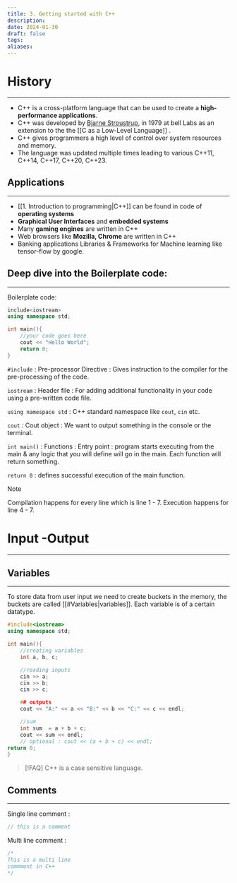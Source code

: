```yaml
---
title: 3. Getting started with C++
description: 
date: 2024-01-30
draft: false
tags: 
aliases:
---
```

# History
---
- C++ is a cross-platform language that can be used to create a **high-performance applications**.
- C++ was developed by [Bjarne Stroustrup](https://www.stroustrup.com/), in 1979 at bell Labs as an extension to the the [[C as a Low-Level Language]] .
- C++ gives programmers a high level of control over system resources and memory.
- The language was updated multiple times leading to various C++11, C++14, C++17, C++20, C++23.

## Applications
---
- [[1. Introduction to programming|C++]] can be found in code of **operating systems**
- **Graphical User Interfaces** and **embedded systems** 
- Many **gaming engines** are written in C++ 
- Web browsers like **Mozilla, Chrome** are written in C++ 
- Banking applications Libraries & Frameworks for Machine learning like tensor-flow by google.

## Deep dive into the Boilerplate code:
---
Boilerplate code:
```cpp
include<iostream>
using namespace std;

int main(){
	//your code goes here
	cout << "Hello World";
	return 0;
}
```

`#include` : Pre-processor Directive : Gives instruction to the compiler for the pre-processing of the code.

`iostream` : Header file : For adding additional functionality in your code using a pre-written code file.

`using namespace std` : C++ standard namespace like `cout`, `cin` etc.

`cout` : Cout object : We want to output something in the console or the terminal.

`int main()` : Functions : Entry point : program starts executing from the main & any logic that you will define will go in the main. Each function will return something.

`return 0` : defines successful execution of the main function.

> [!NOTE]
> Compilation happens for every line which is line 1 - 7.
> Execution happens for line 4 - 7.

# Input -Output
---
## Variables
---
To store data from user input we need to create buckets in the memory, the buckets are called [[#Variables|variables]]. Each variable is of a certain datatype.

```cpp
#include<iostream>
using namespace std;

int main(){
	//creating variables
	int a, b, c;

	//reading inputs
	cin >> a;
	cin >> b;
	cin >> c;

	## outputs
	cout << "A:" << a << "B:" << b << "C:" << c << endl;

	//sum
	int sum  = a + b + c;
	cout << sum << endl;
	// optional : cout << (a + b + c) << endl;
return 0;
}
```
> [!FAQ]
> C++ is a case sensitive language.

## Comments
---
Single line comment : 
```cpp
// this is a comment
```
Multi line comment : 
```cpp
/*
This is a multi line
commment in C++
*/
```
